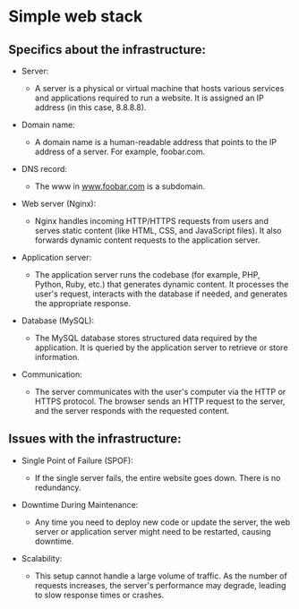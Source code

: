 # Simple web stack

## Specifics about the infrastructure:

- Server:
    - A server is a physical or virtual machine that hosts various services and applications required to run a website. It is assigned an IP address (in this case, 8.8.8.8).

- Domain name:
    - A domain name is a human-readable address that points to the IP address of a server. For example, foobar.com.

- DNS record:
    - The www in www.foobar.com is a subdomain.

- Web server (Nginx):
    - Nginx handles incoming HTTP/HTTPS requests from users and serves static content (like HTML, CSS, and JavaScript files). It also forwards dynamic content requests to the application server.

- Application server:
    - The application server runs the codebase (for example, PHP, Python, Ruby, etc.) that generates dynamic content. It processes the user's request, interacts with the database if needed, and generates the appropriate response.

- Database (MySQL):
    - The MySQL database stores structured data required by the application. It is queried by the application server to retrieve or store information.

- Communication:
    - The server communicates with the user's computer via the HTTP or HTTPS protocol. The browser sends an HTTP request to the server, and the server responds with the requested content.


## Issues with the infrastructure:

- Single Point of Failure (SPOF):
    - If the single server fails, the entire website goes down. There is no redundancy.

- Downtime During Maintenance:
    - Any time you need to deploy new code or update the server, the web server or application server might need to be restarted, causing downtime.

- Scalability:
    - This setup cannot handle a large volume of traffic. As the number of requests increases, the server's performance may degrade, leading to slow response times or crashes.
